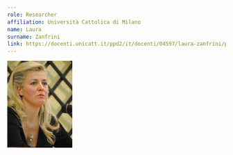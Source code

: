 ```yaml
---
role: Researcher
affiliation: Università Cattolica di Milano
name: Laura
surname: Zanfrini
link: https://docenti.unicatt.it/ppd2/it/docenti/04597/laura-zanfrini/profilo
---
```


![{name} {surname}](./profile.jpg)
